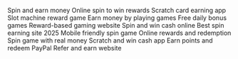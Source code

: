 Spin and earn money
Online spin to win rewards
Scratch card earning app
Slot machine reward game
Earn money by playing games
Free daily bonus games
Reward-based gaming website
Spin and win cash online
Best spin earning site 2025
Mobile friendly spin game
Online rewards and redemption
Spin game with real money
Scratch and win cash app
Earn points and redeem PayPal
Refer and earn website
